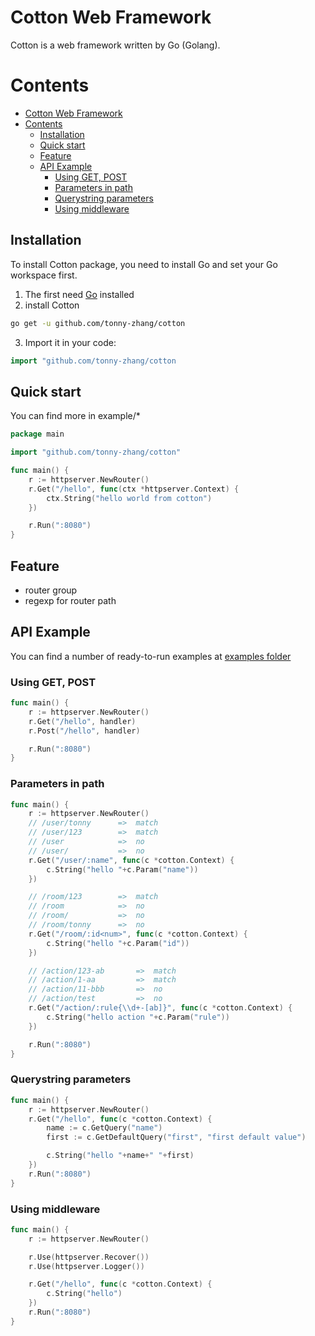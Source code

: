 # Cotton Web Framework
Cotton is a web framework written by Go (Golang).

# Contents
- [Cotton Web Framework](#cotton-web-framework)
- [Contents](#contents)
	- [Installation](#installation)
	- [Quick start](#quick-start)
	- [Feature](#feature)
	- [API Example](#api-example)
		- [Using GET, POST](#using-get-post)
		- [Parameters in path](#parameters-in-path)
		- [Querystring parameters](#querystring-parameters)
		- [Using middleware](#using-middleware)
## Installation
To install Cotton package, you need to install Go and set your Go workspace first.
1. The first need [Go](https://golang.org) installed
2. install Cotton
```sh
go get -u github.com/tonny-zhang/cotton
```
3. Import it in your code:
```go
import "github.com/tonny-zhang/cotton
```

## Quick start
You can find more in example/*

```go
package main

import "github.com/tonny-zhang/cotton"

func main() {
	r := httpserver.NewRouter()
	r.Get("/hello", func(ctx *httpserver.Context) {
		ctx.String("hello world from cotton")
	})

	r.Run(":8080")
}
```
## Feature
* router group
* regexp for router path

## API Example
You can find a number of ready-to-run examples at [examples folder](./example)

### Using GET, POST

```go
func main() {
	r := httpserver.NewRouter()
	r.Get("/hello", handler)
	r.Post("/hello", handler)

	r.Run(":8080")
}
```

### Parameters in path
```go
func main() {
	r := httpserver.NewRouter()
	// /user/tonny		=> 	match
	// /user/123 		=> 	match
	// /user			=> 	no
	// /user/			=> 	no
	r.Get("/user/:name", func(c *cotton.Context) {
		c.String("hello "+c.Param("name"))
	})

	// /room/123		=> 	match
	// /room			=> 	no
	// /room/			=> 	no
	// /room/tonny		=> 	no
	r.Get("/room/:id<num>", func(c *cotton.Context) {
		c.String("hello "+c.Param("id"))
	})

	// /action/123-ab		=> 	match
	// /action/1-aa			=> 	match
	// /action/11-bbb		=> 	no
	// /action/test			=> 	no
	r.Get("/action/:rule{\\d+-[ab]}", func(c *cotton.Context) {
		c.String("hello action "+c.Param("rule"))
	})

	r.Run(":8080")
}
```

### Querystring parameters
```go
func main() {
	r := httpserver.NewRouter()
	r.Get("/hello", func(c *cotton.Context) {
		name := c.GetQuery("name")
		first := c.GetDefaultQuery("first", "first default value")

		c.String("hello "+name+" "+first)
	})
	r.Run(":8080")
}
```

### Using middleware
```go
func main() {
	r := httpserver.NewRouter()

	r.Use(httpserver.Recover())
	r.Use(httpserver.Logger())

	r.Get("/hello", func(c *cotton.Context) {
		c.String("hello")
	})
	r.Run(":8080")
}
```